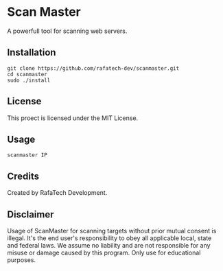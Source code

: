 # Scan Master
A powerfull tool for scanning web servers.

## Installation
```
git clone https://github.com/rafatech-dev/scanmaster.git
cd scanmaster
sudo ./install
```

## License
This proect is licensed under the MIT License.

## Usage
```
scanmaster IP
```

## Credits
Created by RafaTech Development.

## Disclaimer
Usage of ScanMaster for scanning targets without prior mutual consent is illegal. It's the end user's responsibility to obey all applicable local, state and federal laws. We assume no liability and are not responsible for any misuse or damage caused by this program. Only use for educational purposes.
